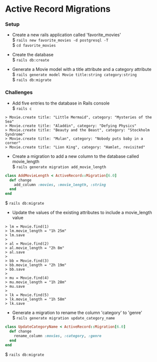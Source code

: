 # Active Record Migrations

### Setup
- Create a new rails application called 'favorite_movies'  
$ `rails new favorite_movies -d postgresql -T`  
$ `cd favorite_movies`

- Create the database  
$ `rails db:create`

- Generate a Movie model with a title attribute and a category attribute  
$ `rails generate model Movie title:string category:string`  
$ `rails db:migrate`

### Challenges
- Add five entries to the database in Rails console  
$ `rails c`

```
> Movie.create title: "Little Mermaid", category: "Mysteries of the Sea"
> Movie.create title: "Aladdin", category: "Defying Physics"
> Movie.create title: "Beauty and the Beast", category: "Stockholm Syndrome"
> Movie.create title: "Mulan", category: "Nobody puts baby in a corner"
> Movie.create title: "Lion King", category: "Hamlet, revisited"
```

- Create a migration to add a new column to the database called movie_length  
$ `rails generate migration add_movie_length`
```ruby
class AddMovieLength < ActiveRecord::Migration[6.0]
  def change
    add_column :movies, :movie_length, :string
  end
end
```
$ `rails db:migrate`

- Update the values of the existing attributes to include a movie_length value
```
> lm = Movie.find(1)
> lm.movie_length = "1h 25m"
> lm.save
>
> al = Movie.find(2)
> al.movie_length = "2h 8m"
> al.save
>
> bb = Movie.find(3)
> bb.movie_length = "2h 19m"
> bb.save
>
> mu = Movie.find(4)
> mu.movie_length = "1h 28m"
> mu.save
>
> lk = Movie.find(5)
> lk.movie_length = "1h 58m"
> lk.save
```

- Generate a migration to rename the column 'category' to 'genre'  
$ `rails generate migration update_category_name`
```ruby
class UpdateCategoryName < ActiveRecord::Migration[6.0]
  def change
    rename_column :movies, :category, :genre
  end
end
```
$ `rails db:migrate`
